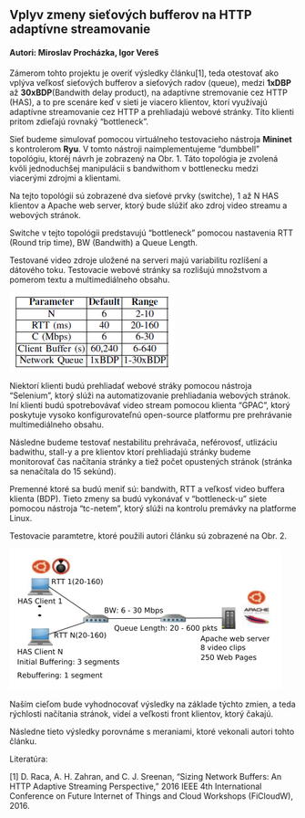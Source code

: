 ## Vplyv zmeny sieťových bufferov na HTTP adaptívne streamovanie

#### Autori: Miroslav Procházka, Igor Vereš

Zámerom tohto projektu je overiť výsledky článku[1], teda otestovať ako vplýva veľkosť sieťových bufferov a sieťových radov (queue), medzi **1xDBP** až **30xBDP**(Bandwith delay product), na adaptívne stremovanie cez HTTP (HAS), a to pre scenáre keď v sieti je viacero klientov, ktorí využívajú adaptívne streamovanie cez HTTP a prehliadajú webové stránky. Títo klienti pritom zdieľajú rovnaký “bottleneck”. 

Sieť budeme simulovať pomocou virtuálneho testovacieho nástroja **Mininet** s kontrolerom **Ryu**. V tomto nástroji naimplementujeme “dumbbell” topológiu, ktoréj návrh je zobrazený na Obr. 1. Táto topológia je zvolená kvôli jednoduchšej manipulácii s bandwithom v bottlenecku medzi viacerými zdrojmi a klientami.

Na tejto topológii sú zobrazené dva sieťové prvky (switche), 1 až N HAS klientov a Apache web server, ktorý bude slúžiť ako zdroj video streamu a webových stránok.

Switche v tejto topológii predstavujú “bottleneck” pomocou nastavenia RTT (Round trip time), BW (Bandwith) a Queue Length.

Testované video zdroje uložené na serveri majú variabilitu rozlíšení a dátového toku. Testovacie webové stránky sa rozlišujú množstvom a pomerom textu a multimediálneho obsahu.


![Obr. 1 - Topológia testovacej siete](parameters.png?raw=true)

Niektorí klienti budú prehliadať webové stráky pomocou nástroja “Selenium”, ktorý slúži na automatizovanie prehliadania webových stránok. Iní klienti budú spotrebovávať video stream pomocou klienta “GPAC”, ktorý poskytuje vysoko konfigurovateľnú open-source platformu pre prehrávanie multimediálneho obsahu.

Následne budeme testovať nestabilitu prehrávača, neférovosť, utlizáciu badwithu, stall-y a pre klientov ktorí prehliadajú stránky budeme monitorovať čas načítania stránky a tiež počet opustených stránok (stránka sa nenačítala do 15 sekúnd).

Premenné ktoré sa budú meniť sú: bandwith, RTT a veľkosť video buffera klienta (BDP). Tieto zmeny sa budú vykonávať v “bottleneck-u” siete pomocou nástroja “tc-netem”, ktorý slúži na kontrolu premávky na platforme Linux.

Testovacie paramtetre, ktoré použili autori článku sú zobrazené na Obr. 2.


![Obr. 2 - Parametre pre experiment.](topology.png?raw=true)

Naším cieľom bude vyhodnocovať výsledky na základe týchto zmien, a teda rýchlosti načítania stránok, videí a veľkosti front klientov, ktorý čakajú.

Následne tieto výsledky porovnáme s meraniami, ktoré vekonali autori tohto článku.

Literatúra:

[1] 	D. Raca, A. H. Zahran, and C. J. Sreenan, “Sizing Network Buffers: An HTTP Adaptive Streaming Perspective,” 2016 IEEE 4th International Conference on Future Internet of Things and Cloud Workshops (FiCloudW), 2016.

